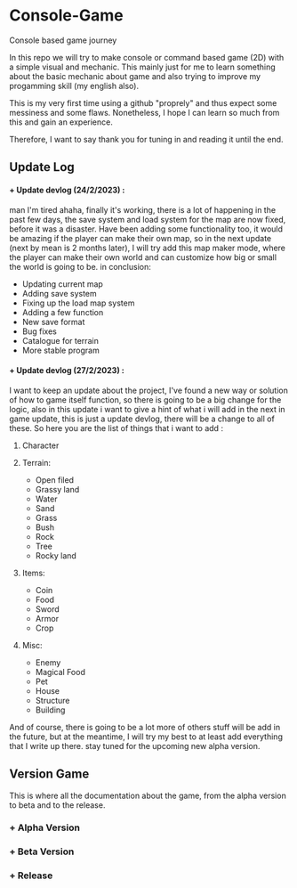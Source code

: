 # Console-Game
Console based game journey

In this repo we will try to make console or command based game (2D) with a simple visual and mechanic.
This mainly just for me to learn something about the basic mechanic about game and also trying to improve my progamming skill (my english also).

This is my very first time using a github "proprely" and thus expect some messiness and some flaws.
Nonetheless, I hope I can learn so much from this and gain an experience.

Therefore, I want to say thank you for tuning in and reading it until the end.

## Update Log
#### + Update devlog (24/2/2023) :
man I'm tired ahaha, finally it's working, there is a lot of happening in the past few days, the save system and load system for the map are now fixed, before it was a disaster. Have been adding some functionality too, it would be amazing if the player can make their own map, so in the next update (next by mean is 2 months later), I will try add this map maker mode, where the player can make their own world and can customize how big or small the world is going to be. in conclusion:
+ Updating current map
+ Adding save system
+ Fixing up the load map system
+ Adding a few function
+ New save format
+ Bug fixes
+ Catalogue for terrain
+ More stable program

#### + Update devlog (27/2/2023) :
I want to keep an update about the project, I've found a new way or solution of how to game itself function, so there is going to be a big change for the logic, also in this update i want to give a hint of what i will add in the next in game update, this is just a update devlog, there will be a change to all of these. So here you are the list of things that i want to add : 

1. Character

2. Terrain:
	- Open filed  
	- Grassy land 
	- Water		
	- Sand
	- Grass
	- Bush
	- Rock
	- Tree					
	- Rocky land 
  
3. Items:
	- Coin		
	- Food		
	- Sword
	- Armor
	- Crop

4. Misc:
	- Enemy		
	- Magical Food 
	- Pet			
	- House
	- Structure
	- Building
 
 And of course, there is going to be a lot more of others stuff will be add in the future, but at the meantime, I will try my best to at least add everything that I write up there. stay tuned for the upcoming new alpha version.   

## Version Game
This is where all the documentation about the game, from the alpha version to beta and to the release.

### + Alpha Version
### + Beta Version
### + Release


